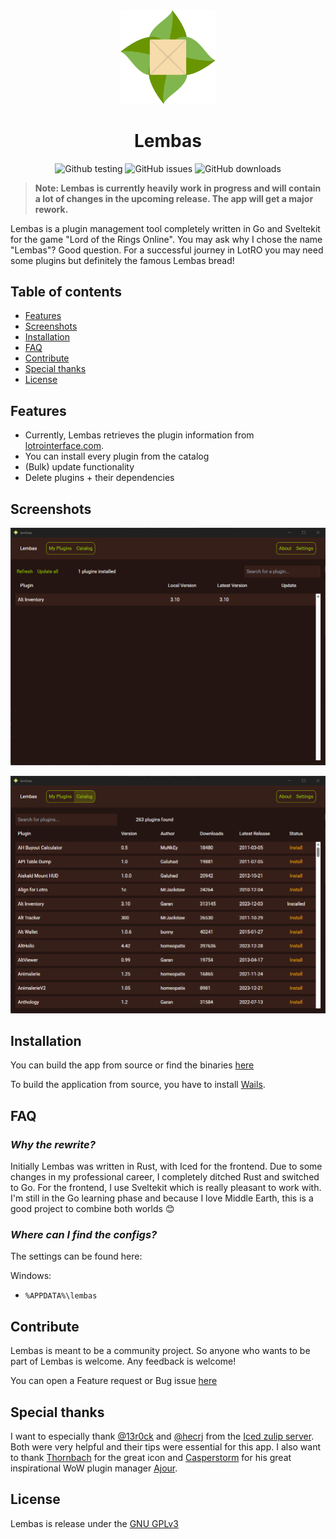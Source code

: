 <div align="center">

<img src="resources/assets/bread_light.svg" width="30%">

# Lembas

![Github testing](https://github.com/mawilms/lembas/actions/workflows/testing.yml/badge.svg)
![GitHub issues](https://img.shields.io/github/issues/mawilms/lembas)
![GitHub downloads](https://img.shields.io/github/downloads/mawilms/lembas/total)

</div>

> **Note: Lembas is currently heavily work in progress and will contain a lot of changes in the upcoming release. The
app
will get a major rework.**

Lembas is a plugin management tool completely written in Go and Sveltekit for the game "Lord of the Rings Online". You
may ask why I
chose the name "Lembas"? Good question. For a successful journey in LotRO you may need some plugins but definitely the
famous Lembas bread!

## Table of contents

- [Features](#features)
- [Screenshots](#screenshots)
- [Installation](#installation)
- [FAQ](#faq)
- [Contribute](#contribute)
- [Special thanks](#special-thanks)
- [License](#license)

## Features

- Currently, Lembas retrieves the plugin information from [lotrointerface.com](https://www.lotrointerface.com/).
- You can install every plugin from the catalog
- (Bulk) update functionality
- Delete plugins + their dependencies

## Screenshots

![plugins_ui](screenshots/post-05/plugins.png 'Plugins UI')

![plugins_ui](screenshots/post-05/catalog.png 'Catalog UI')

## Installation

You can build the app from source or find the binaries [here](https://github.com/mawilms/lembas/releases)

To build the application from source, you have to install [Wails](https://wails.io/).

## FAQ

### **_Why the rewrite?_**

Initially Lembas was written in Rust, with Iced for the frontend. Due to some changes in my professional career, I
completely ditched Rust and switched to Go. For the frontend, I use Sveltekit which is really pleasant to work with. I'm
still in the Go learning phase and because I love Middle Earth, this is a good project to combine both worlds :blush:

### **_Where can I find the configs?_**

The settings can be found here:

Windows:

- `%APPDATA%\lembas`

## Contribute

Lembas is meant to be a community project. So anyone who wants to be part of Lembas is welcome. Any feedback is welcome!

You can open a Feature request or Bug issue [here](https://github.com/mawilms/lembas/issues/new/choose)

## Special thanks

I want to especially thank [@13r0ck](https://github.com/13r0ck) and [@hecrj](https://github.com/hecrj) from
the [Iced zulip server](https://iced.zulipchat.com). Both were very helpful and their tips were essential for this app.
I also want to thank [Thornbach](https://fungalmancy.netlify.app/) for the great icon
and [Casperstorm](https://github.com/casperstorm) for his great inspirational WoW plugin
manager [Ajour](https://github.com/ajour/ajour).

## License

Lembas is release under the [GNU GPLv3](https://github.com/mawilms/lembas/blob/main/LICENSE)
